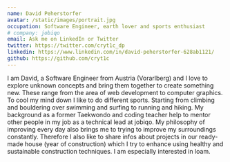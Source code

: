 ```yaml
---
name: David Peherstorfer
avatar: /static/images/portrait.jpg
occupation: Software Engineer, earth lover and sports enthusiast
# company: jobiqo
email: Ask me on LinkedIn or Twitter
twitter: https://twitter.com/cryt1c_dp
linkedin: https://www.linkedin.com/in/david-peherstorfer-628ab1121/
github: https://github.com/cryt1c
---
```


I am David, a Software Engineer from Austria (Vorarlberg) and I love to explore unknown concepts and bring them together to create something new. These range from the area of web development to computer graphics. To cool my mind down I like to do different sports. Starting from climbing and bouldering over swimming and surfing to running and hiking. My background as a former Taekwondo and coding teacher help to mentor other people in my job as a technical lead at jobiqo. My philosophy of improving every day also brings me to trying to improve my surroundings constantly. Therefore I also like to share infos about projects in our ready-made house (year of construction) which I try to enhance using healthy and sustainable construction techniques. I am especially interested in loam.
